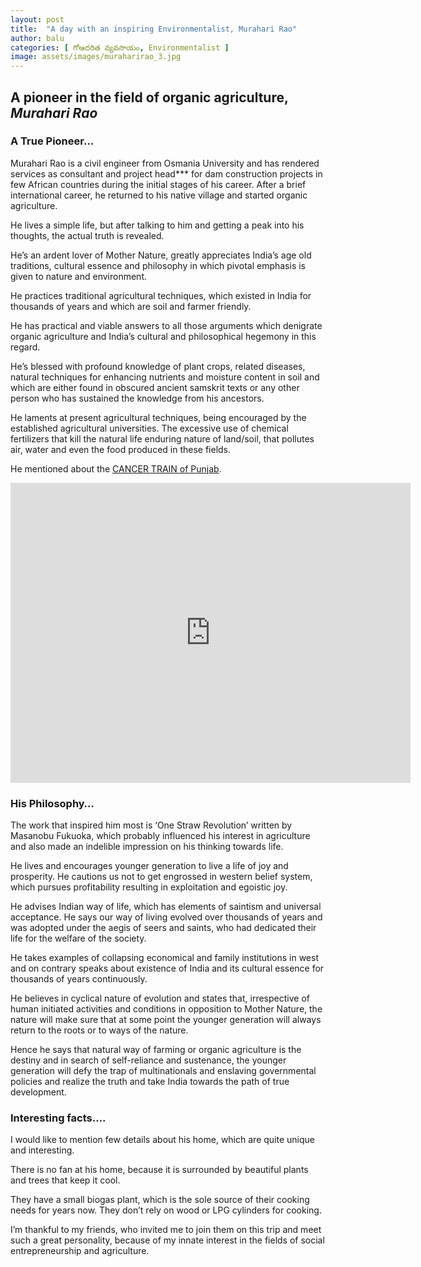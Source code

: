 ```yaml
---
layout: post
title:  "A day with an inspiring Environmentalist, Murahari Rao"
author: balu
categories: [ గోఆదరిత వ్యవసాయం, Environmentalist ]
image: assets/images/muraharirao_3.jpg
---
```




## A pioneer in the field of organic agriculture, *Murahari Rao*

### A True Pioneer…

Murahari Rao is a civil engineer from Osmania University and has rendered services as consultant and project head*** for dam construction projects  in few African countries during the initial stages of his career. After a brief international career, he returned to his native village and started organic agriculture.

He lives a simple life, but after talking to him and getting a peak into his thoughts, the actual truth is revealed.

He’s an ardent lover of Mother Nature, greatly appreciates India’s age old traditions, cultural essence and philosophy in which pivotal emphasis is given to nature and environment.

He practices traditional agricultural techniques, which existed in India for thousands of years and which are soil and farmer friendly.

He has practical and viable answers to all those arguments which denigrate organic agriculture and India’s cultural and philosophical hegemony in this regard.

He’s blessed with profound knowledge of plant crops, related diseases, natural techniques for enhancing nutrients and moisture content in soil and which are either found in obscured ancient samskrit texts or any other person who has sustained the knowledge from his ancestors.

He laments at present agricultural techniques, being encouraged by the established agricultural universities. The excessive use of chemical fertilizers that kill the natural life enduring nature of land/soil, that pollutes air, water and even the food produced in these fields.

He mentioned about the [CANCER TRAIN of Punjab](https://www.tribuneindia.com/2009/20091001/main7.htm).

<iframe width="640" height="480" src="https://www.youtube.com/embed/_yfgbtSMUkM" frameborder="0" allow="accelerometer; autoplay; encrypted-media; gyroscope; picture-in-picture" allowfullscreen></iframe>

### His Philosophy…

The work that inspired him most is ‘One Straw Revolution’ written by Masanobu Fukuoka, which probably influenced his interest in agriculture and also made an indelible impression on his thinking towards life.

He lives and encourages younger generation to live a life of joy and prosperity. He cautions us not to get engrossed in western belief system, which pursues profitability resulting in exploitation and egoistic joy.

He advises Indian way of life, which has elements of saintism and universal acceptance. He says our way of living evolved over thousands of years and was adopted under the aegis of seers and saints, who had dedicated their life for the welfare of the society.

He takes examples of collapsing economical and family institutions in west and on contrary speaks about existence of India and its cultural essence for thousands of years continuously.

He believes in cyclical nature of evolution and states that, irrespective of human initiated activities and conditions in opposition to Mother Nature, the nature will make sure that at some point the younger generation will always return to the roots or to ways of the nature.

Hence he says that natural way of farming or organic agriculture is the destiny and in search of self-reliance and sustenance, the younger generation will defy the trap of multinationals and enslaving governmental policies and realize the truth and take India towards the path of true development.

### Interesting facts….

I would like to mention few details about his home, which are quite unique and interesting.

There is no fan at his home, because it is surrounded by beautiful plants and trees that keep it cool.

They have a small biogas plant, which is the sole source of their cooking needs for years now. They don’t rely on wood or LPG cylinders for cooking.

I’m thankful to my friends, who invited me to join them on this trip and meet such a great personality, because of my innate interest in the fields of social entrepreneurship and agriculture.
